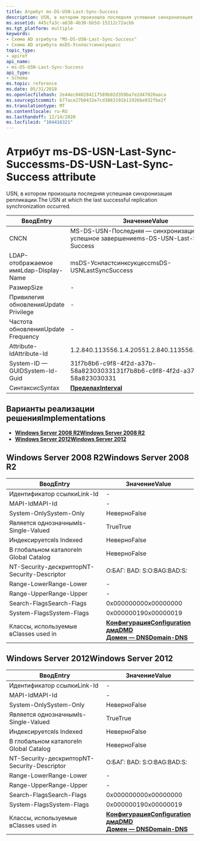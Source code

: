 ```yaml
---
title: Атрибут ms-DS-USN-Last-Sync-Success
description: USN, в котором произошла последняя успешная синхронизация репликации.
ms.assetid: 445cfa3c-a638-4b30-bb5d-15212c72acbb
ms.tgt_platform: multiple
keywords:
- Схема AD атрибута "MS-DS-USN-Last-Sync-Success"
- Схема AD атрибута msDS-Уснластсинксукцесс
topic_type:
- apiref
api_name:
- ms-DS-USN-Last-Sync-Success
api_type:
- Schema
ms.topic: reference
ms.date: 05/31/2018
ms.openlocfilehash: 2e44ec040284117589b02d359ba7e2d47020aaca
ms.sourcegitcommit: b77ace27b0432e7cd3863191b11926be032fbe2f
ms.translationtype: MT
ms.contentlocale: ru-RU
ms.lasthandoff: 12/14/2020
ms.locfileid: "104416321"
---
```

# <a name="ms-ds-usn-last-sync-success-attribute"></a><span data-ttu-id="9699f-105">Атрибут ms-DS-USN-Last-Sync-Success</span><span class="sxs-lookup"><span data-stu-id="9699f-105">ms-DS-USN-Last-Sync-Success attribute</span></span>

<span data-ttu-id="9699f-106">USN, в котором произошла последняя успешная синхронизация репликации.</span><span class="sxs-lookup"><span data-stu-id="9699f-106">The USN at which the last successful replication synchronization occurred.</span></span>



| <span data-ttu-id="9699f-107">Ввод</span><span class="sxs-lookup"><span data-stu-id="9699f-107">Entry</span></span> | <span data-ttu-id="9699f-108">Значение</span><span class="sxs-lookup"><span data-stu-id="9699f-108">Value</span></span> |
|-------------------|--------------------------------------|
| <span data-ttu-id="9699f-109">CN</span><span class="sxs-lookup"><span data-stu-id="9699f-109">CN</span></span>                | <span data-ttu-id="9699f-110">MS-DS-USN-Последняя — синхронизация — успешное завершение</span><span class="sxs-lookup"><span data-stu-id="9699f-110">ms-DS-USN-Last-Sync-Success</span></span>          |
| <span data-ttu-id="9699f-111">LDAP-отображаемое имя</span><span class="sxs-lookup"><span data-stu-id="9699f-111">Ldap-Display-Name</span></span> | <span data-ttu-id="9699f-112">msDS-Уснластсинксукцесс</span><span class="sxs-lookup"><span data-stu-id="9699f-112">msDS-USNLastSyncSuccess</span></span>              |
| <span data-ttu-id="9699f-113">Размер</span><span class="sxs-lookup"><span data-stu-id="9699f-113">Size</span></span>              | \-                                   |
| <span data-ttu-id="9699f-114">Привилегия обновления</span><span class="sxs-lookup"><span data-stu-id="9699f-114">Update Privilege</span></span>  | \-                                   |
| <span data-ttu-id="9699f-115">Частота обновления</span><span class="sxs-lookup"><span data-stu-id="9699f-115">Update Frequency</span></span>  | \-                                   |
| <span data-ttu-id="9699f-116">Attribute-Id</span><span class="sxs-lookup"><span data-stu-id="9699f-116">Attribute-Id</span></span>      | <span data-ttu-id="9699f-117">1.2.840.113556.1.4.2055</span><span class="sxs-lookup"><span data-stu-id="9699f-117">1.2.840.113556.1.4.2055</span></span>              |
| <span data-ttu-id="9699f-118">System-ID — GUID</span><span class="sxs-lookup"><span data-stu-id="9699f-118">System-Id-Guid</span></span>    | <span data-ttu-id="9699f-119">31f7b8b6-c9f8-4f2d-a37b-58a823030331</span><span class="sxs-lookup"><span data-stu-id="9699f-119">31f7b8b6-c9f8-4f2d-a37b-58a823030331</span></span> |
| <span data-ttu-id="9699f-120">Синтаксис</span><span class="sxs-lookup"><span data-stu-id="9699f-120">Syntax</span></span>            | [<span data-ttu-id="9699f-121">**Пределах**</span><span class="sxs-lookup"><span data-stu-id="9699f-121">**Interval**</span></span>](s-interval.md)       |



## <a name="implementations"></a><span data-ttu-id="9699f-122">Варианты реализации решения</span><span class="sxs-lookup"><span data-stu-id="9699f-122">Implementations</span></span>

-   [<span data-ttu-id="9699f-123">**Windows Server 2008 R2**</span><span class="sxs-lookup"><span data-stu-id="9699f-123">**Windows Server 2008 R2**</span></span>](#windows-server-2008-r2)
-   [<span data-ttu-id="9699f-124">**Windows Server 2012**</span><span class="sxs-lookup"><span data-stu-id="9699f-124">**Windows Server 2012**</span></span>](#windows-server-2012)

## <a name="windows-server-2008-r2"></a><span data-ttu-id="9699f-125">Windows Server 2008 R2</span><span class="sxs-lookup"><span data-stu-id="9699f-125">Windows Server 2008 R2</span></span>



| <span data-ttu-id="9699f-126">Ввод</span><span class="sxs-lookup"><span data-stu-id="9699f-126">Entry</span></span> | <span data-ttu-id="9699f-127">Значение</span><span class="sxs-lookup"><span data-stu-id="9699f-127">Value</span></span> |
|------------------------|----------------------------------------------------------------------------------------------------------------------------------|
| <span data-ttu-id="9699f-128">Идентификатор ссылки</span><span class="sxs-lookup"><span data-stu-id="9699f-128">Link-Id</span></span>                | \-                                                                                                                               |
| <span data-ttu-id="9699f-129">MAPI-Id</span><span class="sxs-lookup"><span data-stu-id="9699f-129">MAPI-Id</span></span>                | \-                                                                                                                               |
| <span data-ttu-id="9699f-130">System-Only</span><span class="sxs-lookup"><span data-stu-id="9699f-130">System-Only</span></span>            | <span data-ttu-id="9699f-131">Неверно</span><span class="sxs-lookup"><span data-stu-id="9699f-131">False</span></span>                                                                                                                            |
| <span data-ttu-id="9699f-132">Является однозначным</span><span class="sxs-lookup"><span data-stu-id="9699f-132">Is-Single-Valued</span></span>       | <span data-ttu-id="9699f-133">True</span><span class="sxs-lookup"><span data-stu-id="9699f-133">True</span></span>                                                                                                                             |
| <span data-ttu-id="9699f-134">Индексируется</span><span class="sxs-lookup"><span data-stu-id="9699f-134">Is Indexed</span></span>             | <span data-ttu-id="9699f-135">Неверно</span><span class="sxs-lookup"><span data-stu-id="9699f-135">False</span></span>                                                                                                                            |
| <span data-ttu-id="9699f-136">В глобальном каталоге</span><span class="sxs-lookup"><span data-stu-id="9699f-136">In Global Catalog</span></span>      | <span data-ttu-id="9699f-137">Неверно</span><span class="sxs-lookup"><span data-stu-id="9699f-137">False</span></span>                                                                                                                            |
| <span data-ttu-id="9699f-138">NT-Security-дескриптор</span><span class="sxs-lookup"><span data-stu-id="9699f-138">NT-Security-Descriptor</span></span> | <span data-ttu-id="9699f-139">О:БАГ: BAD: S:</span><span class="sxs-lookup"><span data-stu-id="9699f-139">O:BAG:BAD:S:</span></span>                                                                                                                     |
| <span data-ttu-id="9699f-140">Range-Lower</span><span class="sxs-lookup"><span data-stu-id="9699f-140">Range-Lower</span></span>            | \-                                                                                                                               |
| <span data-ttu-id="9699f-141">Range-Upper</span><span class="sxs-lookup"><span data-stu-id="9699f-141">Range-Upper</span></span>            | \-                                                                                                                               |
| <span data-ttu-id="9699f-142">Search-Flags</span><span class="sxs-lookup"><span data-stu-id="9699f-142">Search-Flags</span></span>           | <span data-ttu-id="9699f-143">0x00000000</span><span class="sxs-lookup"><span data-stu-id="9699f-143">0x00000000</span></span>                                                                                                                       |
| <span data-ttu-id="9699f-144">System-Flags</span><span class="sxs-lookup"><span data-stu-id="9699f-144">System-Flags</span></span>           | <span data-ttu-id="9699f-145">0x00000019</span><span class="sxs-lookup"><span data-stu-id="9699f-145">0x00000019</span></span>                                                                                                                       |
| <span data-ttu-id="9699f-146">Классы, используемые в</span><span class="sxs-lookup"><span data-stu-id="9699f-146">Classes used in</span></span>        | [<span data-ttu-id="9699f-147">**Конфигурация**</span><span class="sxs-lookup"><span data-stu-id="9699f-147">**Configuration**</span></span>](c-configuration.md)<br/> [<span data-ttu-id="9699f-148">**дмд**</span><span class="sxs-lookup"><span data-stu-id="9699f-148">**DMD**</span></span>](c-dmd.md)<br/> [<span data-ttu-id="9699f-149">**Домен — DNS**</span><span class="sxs-lookup"><span data-stu-id="9699f-149">**Domain-DNS**</span></span>](c-domaindns.md)<br/> |



## <a name="windows-server-2012"></a><span data-ttu-id="9699f-150">Windows Server 2012</span><span class="sxs-lookup"><span data-stu-id="9699f-150">Windows Server 2012</span></span>



| <span data-ttu-id="9699f-151">Ввод</span><span class="sxs-lookup"><span data-stu-id="9699f-151">Entry</span></span> | <span data-ttu-id="9699f-152">Значение</span><span class="sxs-lookup"><span data-stu-id="9699f-152">Value</span></span> |
|------------------------|----------------------------------------------------------------------------------------------------------------------------------|
| <span data-ttu-id="9699f-153">Идентификатор ссылки</span><span class="sxs-lookup"><span data-stu-id="9699f-153">Link-Id</span></span>                | \-                                                                                                                               |
| <span data-ttu-id="9699f-154">MAPI-Id</span><span class="sxs-lookup"><span data-stu-id="9699f-154">MAPI-Id</span></span>                | \-                                                                                                                               |
| <span data-ttu-id="9699f-155">System-Only</span><span class="sxs-lookup"><span data-stu-id="9699f-155">System-Only</span></span>            | <span data-ttu-id="9699f-156">Неверно</span><span class="sxs-lookup"><span data-stu-id="9699f-156">False</span></span>                                                                                                                            |
| <span data-ttu-id="9699f-157">Является однозначным</span><span class="sxs-lookup"><span data-stu-id="9699f-157">Is-Single-Valued</span></span>       | <span data-ttu-id="9699f-158">True</span><span class="sxs-lookup"><span data-stu-id="9699f-158">True</span></span>                                                                                                                             |
| <span data-ttu-id="9699f-159">Индексируется</span><span class="sxs-lookup"><span data-stu-id="9699f-159">Is Indexed</span></span>             | <span data-ttu-id="9699f-160">Неверно</span><span class="sxs-lookup"><span data-stu-id="9699f-160">False</span></span>                                                                                                                            |
| <span data-ttu-id="9699f-161">В глобальном каталоге</span><span class="sxs-lookup"><span data-stu-id="9699f-161">In Global Catalog</span></span>      | <span data-ttu-id="9699f-162">Неверно</span><span class="sxs-lookup"><span data-stu-id="9699f-162">False</span></span>                                                                                                                            |
| <span data-ttu-id="9699f-163">NT-Security-дескриптор</span><span class="sxs-lookup"><span data-stu-id="9699f-163">NT-Security-Descriptor</span></span> | <span data-ttu-id="9699f-164">О:БАГ: BAD: S:</span><span class="sxs-lookup"><span data-stu-id="9699f-164">O:BAG:BAD:S:</span></span>                                                                                                                     |
| <span data-ttu-id="9699f-165">Range-Lower</span><span class="sxs-lookup"><span data-stu-id="9699f-165">Range-Lower</span></span>            | \-                                                                                                                               |
| <span data-ttu-id="9699f-166">Range-Upper</span><span class="sxs-lookup"><span data-stu-id="9699f-166">Range-Upper</span></span>            | \-                                                                                                                               |
| <span data-ttu-id="9699f-167">Search-Flags</span><span class="sxs-lookup"><span data-stu-id="9699f-167">Search-Flags</span></span>           | <span data-ttu-id="9699f-168">0x00000000</span><span class="sxs-lookup"><span data-stu-id="9699f-168">0x00000000</span></span>                                                                                                                       |
| <span data-ttu-id="9699f-169">System-Flags</span><span class="sxs-lookup"><span data-stu-id="9699f-169">System-Flags</span></span>           | <span data-ttu-id="9699f-170">0x00000019</span><span class="sxs-lookup"><span data-stu-id="9699f-170">0x00000019</span></span>                                                                                                                       |
| <span data-ttu-id="9699f-171">Классы, используемые в</span><span class="sxs-lookup"><span data-stu-id="9699f-171">Classes used in</span></span>        | [<span data-ttu-id="9699f-172">**Конфигурация**</span><span class="sxs-lookup"><span data-stu-id="9699f-172">**Configuration**</span></span>](c-configuration.md)<br/> [<span data-ttu-id="9699f-173">**дмд**</span><span class="sxs-lookup"><span data-stu-id="9699f-173">**DMD**</span></span>](c-dmd.md)<br/> [<span data-ttu-id="9699f-174">**Домен — DNS**</span><span class="sxs-lookup"><span data-stu-id="9699f-174">**Domain-DNS**</span></span>](c-domaindns.md)<br/> |



 

 





